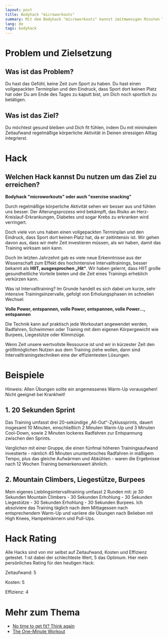 ```yaml
---
layout: post
title: Bodyhack "microworkouts"
summary: Mit dem Bodyhack "microworkouts" kannst imitmwenigen Minuten Training pro Tag Deine Durchblutung steigern, langfristig Muskeln aufbauen und den Gefahren des langen Sitzens vorbeugen.
lang: de
tags: bodyhack
---
```


# Problem und Zielsetzung

## Was ist das Problem?
Du hast das Gefühl, keine Zeit zum Sport zu haben. Du hast einen vollgepackten Terminplan und den Eindruck, dass Sport dort keinen Platz hat oder Du am Ende des Tages zu kaputt bist, um Dich noch sportlich zu betätigen.

## Was ist das Ziel?
Du möchtest gesund bleiben und Dich fit fühlen, indem Du mit minimalem Zeitaufwand regelmäßige körperliche Aktivität in Deinen stressigen Alltag integrierst.

# Hack

## Welchen Hack kannst Du nutzen um das Ziel zu erreichen?
**Bodyhack "microworkouts" oder auch "exercise snacking"**

Durch regelmäßige körperliche Aktivität sehen wir besser aus und fühlen uns besser. 
Der Alterungsprozess wird bekämpft, das Risiko an Herz-Kreislauf-Erkrankungen, Diabetes und sogar Krebs zu erkranken wird verringert. 

Doch viele von uns haben einen vollgepackten Terminplan und den Eindruck, dass Sport dort keinen Platz hat, da er zeitintensiv ist. 
Wir gehen davon aus, dass wir mehr Zeit investieren müssen, als wir haben, damit das Training wirksam sein kann.

Doch Im letzten Jahrzehnt gab es viele neue Erkenntnisse aus der Wissenschaft zum Effekt des hochintensive Intervalltrainings, besser bekannt als **HIIT, ausgesprochen „Hit“**. 
Wir haben gelernt, dass HIIT große gesundheitliche Vorteile bieten und die Zeit eines Trainings erheblich verkürzen kann. 

Was ist Intervalltraining? Im Grunde handelt es sich dabei um kurze, sehr intensive Trainingsinzervalle, gefolgt von Erholungsphasen im schnellen Wechsel:

**Volle Power, entspannen, volle Power, entspannen, volle Power..., entspannen**

Die Technik kann auf praktisch jede Workoutart angewendet werden, Radfahren, Schwimmen oder Training mit dem eigenen Körpergewicht wie Burpees, Liegestütze oder Klimmzüge.

Wenn Zeit unsere wertvollste Ressource ist und wir in kürzester Zeit den größtmöglichen Nutzen aus dem Training ziehe  wollen, dann sind Intervalltrainingstechniken eine der effizientesten Lösungen.

# Beispiele
Hinweis: Allen Übungen sollte ein angemessenes Warm-Up vorausgehen! Nicht geeignet bei Krankheit!

## 1. 20 Sekunden Sprint
Das Training umfasst drei 20-sekündige „All-Out“-Zyklussprints, dauert insgesamt 10 Minuten, einschließlich 2 Minuten Warm-Up und 3 Minuten Cool-Down, sowie 2 Minuten lockeres Radfahren zur Entspannung zwischen den Sprints.

Verglichen mit einer Gruppe, die einen fünfmal höheren Trainingsaufwand investierte - nämlich 45 Minuten ununterbroches Radfahren in mäßigem Tempo, plus das gleiche Aufwärmen und Abkühlen - waren die Ergebnisse nach 12 Wochen Training bemerkenswert ähnlich.

## 2. Mountain Climbers, Liegestütze, Burpees
Mein eigenes Lieblingsintervalltraining umfasst 2 Runden mit: 
je 30 Sekunden Mountain Climbers - 30 Sekunden Erhohlung - 30 Sekunden Liegestütze - 30 Sekunden Erhohlung - 30 Sekunden Burpees.
Ich absolviere das Training täglich nach dem Mittagessen nach entsprechendem Warm-Up und variiere die Übungen nach Belieben mit High Knees, Hampelmännern und Pull-Ups.

# Hack Rating
Alle Hacks sind von mir selbst auf Zeitaufwand, Kosten und Effizienz getestet. 1 ist dabei der schlechteste Wert, 5 das Optimum. Hier mein persönliches Rating für den heutigen Hack:

Zeitaufwand: 5

Kosten: 5

Effizienz: 4

# Mehr zum Thema
- [No time to get fit? Think again](https://www.sciencedaily.com/releases/2016/04/160427095204.htm)
- [The One-Minute Workout](https://www.google.com/url?sa=t&rct=j&q=&esrc=s&source=web&cd=&ved=2ahUKEwi92pbv0qqDAxUMSPEDHbhsAIMQFnoECFQQAQ&url=https%3A%2F%2Fwww.youtube.com%2Fchannel%2FUCYphNKuwLq3AM78cmA0DZ6g&usg=AOvVaw2vl-duq4QlHAIkHtQMWmBT&opi=89978449)
